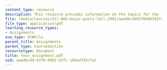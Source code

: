 ```yaml
---
content_type: resource
description: This resource provides information on the topics for the final assignment.
file: /media/courses/21l-004-major-poets-fall-2001/aaedbc499370d9b292fc109ad793cfe2_four_assignment.pdf
file_type: application/pdf
learning_resource_types:
- Assignments
ocw_type: OCWFile
parent_title: Assignments
parent_type: CourseSection
resourcetype: Document
title: four_assignment.pdf
uid: aaedbc49-9370-d9b2-92fc-109ad793cfe2
---
```


